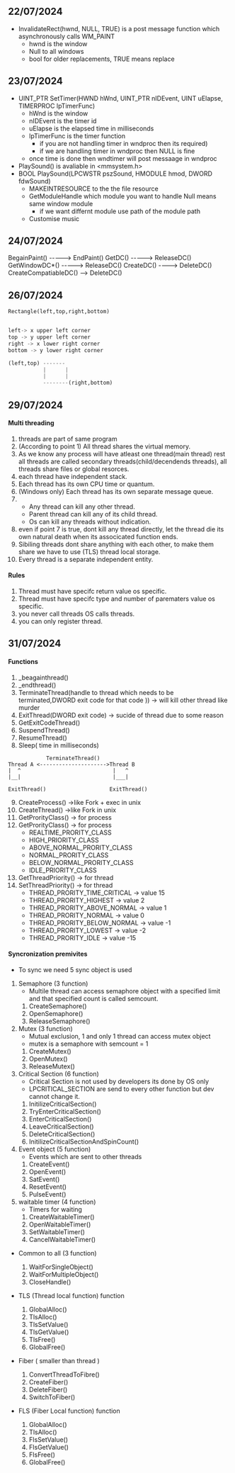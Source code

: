 ## 22/07/2024

- InvalidateRect(hwnd, NULL, TRUE) is a post message function which asynchronously calls WM_PAINT
    - hwnd is the window
    - Null to all windows
    - bool for older replacements, TRUE means replace

## 23/07/2024

- UINT_PTR SetTimer(HWND hWnd, UINT_PTR nIDEvent, UINT uElapse, TIMERPROC lpTimerFunc)
    - hWnd is the window
    - nIDEvent is the timer id
    - uElapse is the elapsed time in milliseconds
    - lpTimerFunc is the timer function 
        - if you are not handling timer in wndproc then its required) 
        - if we are handling timer in wndproc then NULL is fine
    - once time is done then wndtimer will post messaage in wndproc 
- PlaySound() is avaliable in <mmsystem.h>
- BOOL PlaySound(LPCWSTR pszSound, HMODULE hmod, DWORD fdwSound)
    - MAKEINTRESOURCE to the the file resource
    - GetModuleHandle which module you want to handle Null means same window module
        - if we want differnt module use path of the module path
    - Customise music 

## 24/07/2024

BegainPaint()      ----->  EndPaint()
GetDC()            ----->  ReleaseDC()
GetWindowDC*()     ----->  ReleaseDC()
CreateDC()          ---->  DeleteDC()
CreateCompatiableDC() -->  DeleteDC()

## 26/07/2024
```python
Rectangle(left,top,right,bottom)


left-> x upper left corner
top -> y upper left corner
right -> x lower right corner
bottom -> y lower right corner

(left,top) -------
           |      |
           |      |
           --------(right,bottom)

```

## 29/07/2024

#### Multi threading

1. threads are part of same program
2. (According to point 1) All thread shares the virtual memory.
3. As we know any process will have atleast one thread(main thread) rest all threads are called secondary threads(child/decendends threads), all threads share files or global resorces.
4. each thread have independent stack.
5. Each thread has its own CPU time or quantum.
6. (Windows only) Each thread has its own separate message queue.
7. - Any thread can kill any other thread.
   - Parent thread can kill any of its child thread.
   - Os can kill any threads without indication.
8. even if point 7 is true, dont kill any thread directly, let the thread die its own natural death when its associcated function ends.
9. Sibiling threads dont share anything with each other, to make them share we have to use (TLS) thread local storage.
10. Every thread is a separate independent entity.

#### Rules
1. Thread must have specifc  return value os specific.
2. Thread must have specifc type and number of parematers value os specific.
3. you never call threads OS calls threads.
4. you can only register thread.

## 31/07/2024

#### Functions

1. _beagainthread()
2. _endthread()
3. TerminateThread(handle to thread which needs to be terminated,DWORD exit code for that code )) -> will kill other thread like murder
4. ExitThread(DWORD exit code) -> sucide of thread due to some reason
5. GetExitCodeThread() 
6. SuspendThread()
7. ResumeThread()
8. Sleep( time in milliseconds)

```
            TerminateThread()
Thread A <--------------------->Thread B
|  ^                             |   ^
|__|                             |___|

ExitThread()                    ExitThread()

```
9. CreateProcess() ->like Fork + exec in unix
10. CreateThread() ->like Fork in unix
11. GetProrityClass() -> for process
12. GetProrityClass() -> for process
    - REALTIME_PRORITY_CLASS
    - HIGH_PRIORITY_CLASS
    - ABOVE_NORMAL_PRORITY_CLASS 
    - NORMAL_PRORITY_CLASS 
    - BELOW_NORMAL_PRORITY_CLASS 
    - IDLE_PRIORITY_CLASS
13. GetThreadPriority() -> for thread
14. SetThreadPriority() -> for thread
    - THREAD_PRORITY_TIME_CRITICAL -> value 15
    - THREAD_PRORITY_HIGHEST       -> value 2
    - THREAD_PRORITY_ABOVE_NORMAL  -> value 1
    - THREAD_PRORITY_NORMAL        -> value 0
    - THREAD_PRORITY_BELOW_NORMAL  -> value -1
    - THREAD_PRORITY_LOWEST        -> value -2
    - THREAD_PRORITY_IDLE          -> value -15

#### Syncronization premivites

- To sync we need 5 sync object is used
1. Semaphore (3 function) 
    - Multile thread can access semaphore object with a specified limit and that specified count is called semcount.
    1. CreateSemaphore()
    2. OpenSemaphore()
    3. ReleaseSemaphore()
2. Mutex (3 function)
    - Mutual exclusion, 1 and only 1 thread can access mutex object
    - mutex is a semaphore with semcount = 1
    1. CreateMutex()
    2. OpenMutex()
    3. ReleaseMutex()
3. Critical Section (6 function)
    - Critical Section is not used by developers its done by OS only
    - LPCRITICAL_SECTION  are send to every other function but dev cannot change it.
    1. InitilizeCriticalSection()
    2. TryEnterCriticalSection()
    3. EnterCriticalSection()
    4. LeaveCriticalSection()
    5. DeleteCriticalSection()
    6. InitilizeCriticalSectionAndSpinCount()
4. Event object (5 function) 
    - Events which are sent to other threads
    1. CreateEvent()
    2. OpenEvent()
    3. SatEvent()
    4. ResetEvent()
    5. PulseEvent()
5. waitable timer (4 function)
    - Timers for waiting
    1. CreateWaitableTimer()
    2. OpenWaitableTimer()
    3. SetWaitableTimer()
    4. CancelWaitableTimer()
- Common to all (3 function)
    1. WaitForSingleObject()
    2. WaitForMultipleObject()
    3. CloseHandle()

- TLS (Thread local function) function
    1. GlobalAlloc()
    2. TlsAlloc()
    3. TlsSetValue()
    4. TlsGetValue()
    5. TlsFree()
    6. GlobalFree()

- Fiber ( smaller than thread )
    1. ConvertThreadToFibre()
    2. CreateFiber()
    3. DeleteFiber()
    4. SwitchToFiber()

- FLS (Fiber Local function) function
    1. GlobalAlloc()
    2. TlsAlloc()
    3. FlsSetValue()
    4. FlsGetValue()
    5. FlsFree()
    6. GlobalFree()